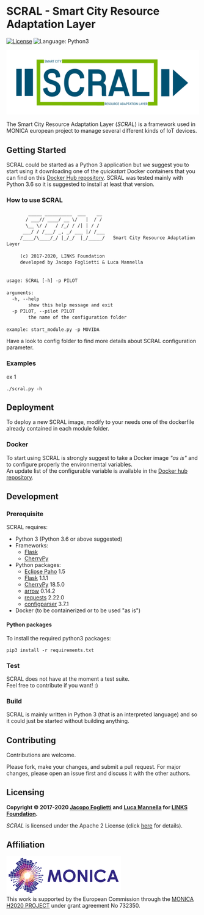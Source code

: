 # SCRAL - Smart City Resource Adaptation Layer

[![License](https://img.shields.io/badge/license-Apache%202-green)](https://opensource.org/licenses/BSD-2-Clause)
![Language: Python3](https://img.shields.io/badge/language-python3-blue.svg)

![Logo](images/SCRAL-Logo-V1.1.png)

<!-- Short description of the project -->

The Smart City Resource Adaptation Layer (*SCRAL*) is a framework used in MONICA european project to manage several
different kinds of IoT devices.


## Getting Started
<!-- Instruction to make the project up and running. -->

SCRAL could be started as a Python 3 application but we suggest you to start using it downloading one of the *quickstart*
Docker containers that you can find on this [Docker Hub repository](https://hub.docker.com/r/monicaproject/scral).
SCRAL was tested mainly with Python 3.6 so it is suggested to install at least that version.

### How to use SCRAL
```
        _____ __________  ___    __                                     
       / ___// ____/ __ \/   |  / /                                     
       \__ \/ /   / /_/ / /| | / /                                      
      ___/ / /___/ _, _/ ___ |/ /___                                    
     /____/\____/_/ |_/_/  |_/_____/   Smart City Resource Adaptation Layer

     (c) 2017-2020, LINKS Foundation
     developed by Jacopo Foglietti & Luca Mannella


usage: SCRAL [-h] -p PILOT

arguments:
  -h, --help
        show this help message and exit
  -p PILOT, --pilot PILOT
        the name of the configuration folder

example: start_module.py -p MOVIDA  
```

Have a look to config folder to find more details about SCRAL configuration parameter.

### Examples
ex 1
```
./scral.py -h
```

## Deployment
<!-- Deployment/Installation instructions. If this is software library, change this section to "Usage" and give usage examples -->

To deploy a new SCRAL image, modify to your needs one of the dockerfile already contained in each module folder.

### Docker
To start using SCRAL is strongly suggest to take a Docker image *"as is"* and to configure properly the environmental variables. <br>
An update list of the configurable variable is available in the [Docker hub repository](https://hub.docker.com/r/monicaproject/scral).

## Development

### Prerequisite
SCRAL requires:
 - Python 3 (Python 3.6 or above suggested)
 - Frameworks:
    - [Flask](http://flask.palletsprojects.com)
    - [CherryPy](https://cherrypy.org/)
 - Python packages:
    - [Eclipse Paho](https://pypi.org/project/paho-mqtt/1.5) 1.5
    - [Flask](https://pypi.org/project/Flask/1.0.2) 1.1.1
    - [CherryPy](https://pypi.org/project/CherryPy/18.1.0) 18.5.0
    - [arrow](https://pypi.org/project/arrow/0.14.2) 0.14.2
    - [requests](https://pypi.org/project/requests/2.22) 2.22.0
    - [configparser](https://pypi.org/project/configparser/3.7.1) 3.7.1
 - Docker (to be containerized or to be used "as is")

#### Python packages
To install the required python3 packages:
```
pip3 install -r requirements.txt
```

### Test
SCRAL does not have at the moment a test suite.<br>
Feel free to contribute if you want! :)

### Build
SCRAL is mainly written in Python 3 (that is an interpreted language) and so it could just be started without building anything.

## Contributing
Contributions are welcome. 

Please fork, make your changes, and submit a pull request. For major changes, please open an issue first and discuss it with the other authors.

## Licensing
**Copyright © 2017-2020 [Jacopo Foglietti](http://ismb.it/jacopo.foglietti/)
and [Luca Mannella](http://ismb.it/luca.mannella) for [LINKS Foundation](http://linksfoundation.com/).**

*SCRAL* is licensed under the Apache 2 License (click [here](https://opensource.org/licenses/Apache-2.0) for details).

## Affiliation
![MONICA](https://github.com/MONICA-Project/template/raw/master/monica.png)  
This work is supported by the European Commission through the [MONICA H2020 PROJECT](https://www.monica-project.eu) under grant agreement No 732350.
